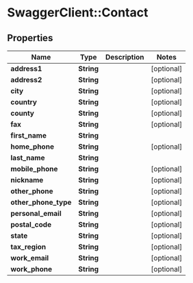 # SwaggerClient::Contact

## Properties
Name | Type | Description | Notes
------------ | ------------- | ------------- | -------------
**address1** | **String** |  | [optional] 
**address2** | **String** |  | [optional] 
**city** | **String** |  | [optional] 
**country** | **String** |  | [optional] 
**county** | **String** |  | [optional] 
**fax** | **String** |  | [optional] 
**first_name** | **String** |  | 
**home_phone** | **String** |  | [optional] 
**last_name** | **String** |  | 
**mobile_phone** | **String** |  | [optional] 
**nickname** | **String** |  | [optional] 
**other_phone** | **String** |  | [optional] 
**other_phone_type** | **String** |  | [optional] 
**personal_email** | **String** |  | [optional] 
**postal_code** | **String** |  | [optional] 
**state** | **String** |  | [optional] 
**tax_region** | **String** |  | [optional] 
**work_email** | **String** |  | [optional] 
**work_phone** | **String** |  | [optional] 


